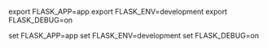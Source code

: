 export FLASK_APP=app 
export FLASK_ENV=development 
export FLASK_DEBUG=on

set FLASK_APP=app 
set FLASK_ENV=development 
set FLASK_DEBUG=on
